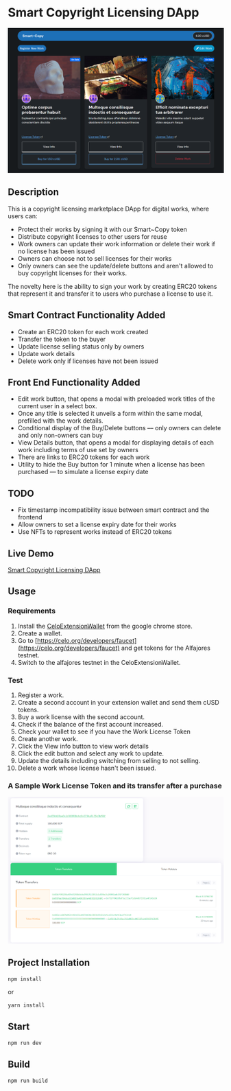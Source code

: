# Smart Copyright Licensing DApp

<img src="/img/smartcopy-shot.png" alt="Smart Copyright Licensing DApp">

## Description

This is a copyright licensing marketplace DApp for digital works, where users can:

- Protect their works by signing it with our Smart~Copy token
- Distribute copyright licenses to other users for reuse
- Work owners can update their work information or delete their work if no license has been issued
- Owners can choose not to sell licenses for their works
- Only owners can see the update/delete buttons and aren't allowed to buy copyright licenses for their works.

The novelty here is the ability to sign your work by creating ERC20 tokens that represent it and transfer it to users who purchase a license to use it.

## Smart Contract Functionality Added

- Create an ERC20 token for each work created
- Transfer the token to the buyer
- Update license selling status only by owners
- Update work details
- Delete work only if licenses have not been issued

## Front End Functionality Added

- Edit work button, that opens a modal with preloaded work titles of the current user in a select box.
- Once any title is selected it unveils a form within the same modal, prefilled with the work details.
- Conditional display of the Buy/Delete buttons –– only owners can delete and only non-owners can buy
- View Details button, that opens a modal for displaying details of each work including terms of use set by owners
- There are links to ERC20 tokens for each work
- Utility to hide the Buy button for 1 minute when a license has been purchased –– to simulate a license expiry date

## TODO

- Fix timestamp incompatibility issue between smart contract and the frontend
- Allow owners to set a license expiry date for their works
- Use NFTs to represent works instead of ERC20 tokens

## Live Demo

[Smart Copyright Licensing DApp](https://danielgraham123.github.io/Smart-Copy/)

## Usage

### Requirements

1. Install the [CeloExtensionWallet](https://chrome.google.com/webstore/detail/celoextensionwallet/kkilomkmpmkbdnfelcpgckmpcaemjcdh?hl=en) from the google chrome store.
2. Create a wallet.
3. Go to [https://celo.org/developers/faucet](https://celo.org/developers/faucet) and get tokens for the Alfajores testnet.
4. Switch to the alfajores testnet in the CeloExtensionWallet.

### Test

1. Register a work.
2. Create a second account in your extension wallet and send them cUSD tokens.
3. Buy a work license with the second account.
4. Check if the balance of the first account increased.
5. Check your wallet to see if you have the Work License Token
6. Create another work.
7. Click the View info button to view work details
8. Click the edit button and select any work to update.
9. Update the details including switching from selling to not selling.
10. Delete a work whose license hasn't been issued.

### A Sample Work License Token and its transfer after a purchase

![](img/WorkLicenseToken.png)

## Project Installation

```
npm install
```

or

```
yarn install
```

## Start

```
npm run dev
```

## Build

```
npm run build
```
